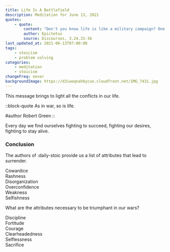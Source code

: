 ```yaml
---
title: Life Is A Battlefield
description: Meditation for June 13, 2021
quotes:
    - quote:
        content: "Don't you know life is like a military campaign? One must serve on watch, another in reconnaissance, another on the front line. &hellip; So it is for us — each person's life is a kind of battle, and a long and varied one too. You must keep watch like a soldier and do everything commanded. &hellip; You have been stationed in a key post, not some lowly place, and not for a short time but for life."
        author: Epictetus
        source: Discourses, 3.24.31-36
last_updated_at: 2021-06-13T07:00:00
tags:
    - stoicism
    - problem solving
categories:
    - meditation
    - stoicism
changeFreq: never
backgroundImage: https://d3iwoqnah6ycun.cloudfront.net/IMG_7431.jpg
---
```


This message brings to light all the conflicts in our life.

::block-quote
As in war, so is life.

#author
Robert Green
::

Every day we find ourselves fighting to succeed, fighting our desires, fighting to stay alive.

### Conclusion

The authors of :daily-stoic provide us a list of attributes that lead to surrender.

Cowardice  
Rashness  
Disorganization  
Overconfidence  
Weakness  
Selfishness  

What are the attributes necessary to be triumphant in our wars?

Discipline  
Fortitude  
Courage  
Clearheadedness  
Selflessness  
Sacrifice  
